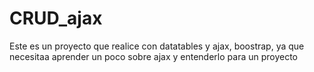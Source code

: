 # CRUD_ajax
Este es un proyecto que realice con datatables y ajax, boostrap, ya que necesitaa aprender un poco sobre ajax y entenderlo para un proyecto
